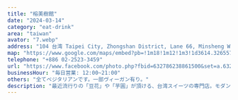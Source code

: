 ```yaml
---
title: "榕美樹館"
date: "2024-03-14"
category: "eat-drink"
area: "taiwan"
avator: "7.webp"
address: "104 台湾 Taipei City, Zhongshan District, Lane 66, Minsheng W Rd, 21號一樓"
map: "https://www.google.com/maps/embed?pb=!1m18!1m12!1m3!1d3614.3265575045066!2d121.51824821023283!3d25.056918637277036!2m3!1f0!2f0!3f0!3m2!1i1024!2i768!4f13.1!3m3!1m2!1s0x3442a9257df13fab%3A0xd2a337bfda715ee0!2z5qaV576O5qi56aSo!5e0!3m2!1sja!2sjp!4v1710571178641!5m2!1sja!2sjp"
telephone: "+886 02-2523-3459"
url: "https://www.facebook.com/photo.php?fbid=632786238861500&set=a.632786148861509&type=3&mibextid=WC7FNe"
businessHour: "毎日営業: 12:00~21:00"
others: "全てベジタリアンです。一部ヴィーガン有り。"
description: "最近流行りの「豆花」や「芋圓」が頂ける、台湾スイーツの専門店。モダンな雰囲気の店内にはアートが飾られていて、美術館さながらの雰囲気です。"
---
```

